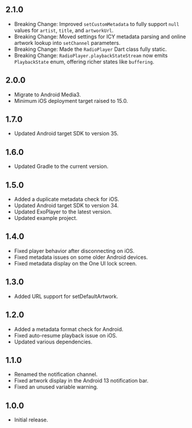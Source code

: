 ## 2.1.0

* Breaking Change: Improved `setCustomMetadata` to fully support `null` values for `artist`, `title`, and `artworkUrl`.
* Breaking Change: Moved settings for ICY metadata parsing and online artwork lookup into `setChannel` parameters.
* Breaking Change: Made the `RadioPlayer` Dart class fully static.
* Breaking Change: `RadioPlayer.playbackStateStream` now emits `PlaybackState` enum, offering richer states like `buffering`.

## 2.0.0

* Migrate to Android Media3.
* Minimum iOS deployment target raised to 15.0.

## 1.7.0

* Updated Android target SDK to version 35.

## 1.6.0

* Updated Gradle to the current version.

## 1.5.0

* Added a duplicate metadata check for iOS.
* Updated Android target SDK to version 34.
* Updated ExoPlayer to the latest version.
* Updated example project.

## 1.4.0

* Fixed player behavior after disconnecting on iOS.
* Fixed metadata issues on some older Android devices.
* Fixed metadata display on the One UI lock screen.

## 1.3.0

* Added URL support for setDefaultArtwork.

## 1.2.0

* Added a metadata format check for Android.
* Fixed auto-resume playback issue on iOS.
* Updated various dependencies.

## 1.1.0

* Renamed the notification channel.
* Fixed artwork display in the Android 13 notification bar.
* Fixed an unused variable warning.

## 1.0.0

* Initial release.